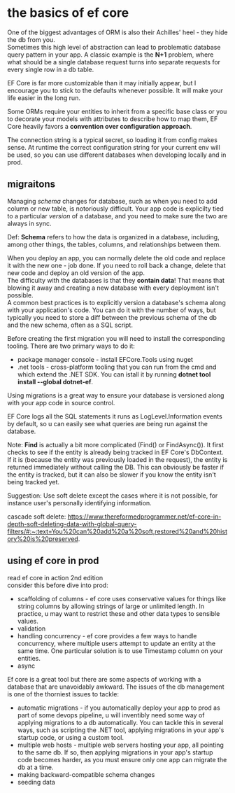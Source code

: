 # the basics of ef core
One of the biggest advantages of ORM is also their Achilles' heel - they hide the db from you.  
Sometimes this high level of abstraction can lead to problematic database query pattern in your app. A classic example is the **N+1** problem, where what should be a single database request turns into separate requests for every single row in a db table.  

EF Core is far more customizable than it may initially appear, but I encourage you to stick to the defaults whenever possible. It will make your life easier in the long run.  

Some ORMs require your entities to inherit from a specific base class or you to decorate your models with attributes to describe how to map them, EF Core heavily favors a **convention over configuration approach**.  


The connection string is a typical secret, so loading it from config makes sense. At runtime the correct configuration string for your current env will be used, so you can use different
databases when developing locally and in prod.  

## migraitons
Managing _schema_ changes for database, such as when you need to add column or new table, is notoriously difficult. Your app code is explicilty tied to a particular _version_ of a database, and you need to make sure the two are always in sync.  

Def: **Schema** refers to how the data is organized in a database, including, among other things, the tables, columns, and relationships between them.  

When you deploy an app, you can normally delete the old code and replace it with the new one - job done. If you need to roll back a change, delete that new code and deploy an old version of the app.  
The difficulty with the databases is that they **contain data**! That means that blowing it away and creating a new database with every deployment isn't possible.  
A common best practices is to explicitly version a database's schema along with your application's code. You can do it with the number of ways, but typically you need to store a diff between the previous schema of the db and the new schema, often as a SQL script.  

Before creating the first migration you will need to install the corresponding tooling. There are two primary ways to do it:
* package manager console - install EFCore.Tools using nuget
* .net tools - cross-platform tooling that you can run from the cmd and which extend the .NET SDK. You can istall it by running __dotnet tool install --global dotnet-ef__.

Using migrations is a great way to ensure your database is versioned along with your app code in source control.  

EF Core logs all the SQL statements it runs as LogLevel.Information events by default, so u can easily see what queries are being run against the database.  

Note: **Find** is actually a bit more complicated (Find() or FindAsync()). It first checks to see if the entity is already being tracked in EF Core's DbContext. If it is (because the entity was previously loaded in the request), the entity is returned immediately without calling the DB. This can obviously be faster if the entity is tracked, but it can also be slower if you know the entity isn't being tracked yet.  

Suggestion: Use soft delete except the cases where it is not possible, for instance user's personally identifying information.  

cascade soft delete: https://www.thereformedprogrammer.net/ef-core-in-depth-soft-deleting-data-with-global-query-filters/#:~:text=You%20can%20add%20a%20soft,restored%20and%20history%20is%20preserved.  

## using ef core in prod
read  ef core in action 2nd edition  
consider this before dive into prod:
* scaffolding of columns - ef core uses conservative values for things like string columns by allowing strings of large or unlimited length. In practice, u may want to restrict these and other data types to sensible values.
* validation
* handling concurrency - ef core provides a few ways to handle concurrency, where multiple users attempt to update an entity at the same time. One particular solution is to use Timestamp column on your entities.
* async

Ef core is a great tool but there are some aspects of working with a database that are unavoidably awkward. The issues of the db management is one of the thorniest issues to tackle:
* automatic migrations - if you automatically deploy your app to prod as part of some devops pipeline, u will inventibly need some way of applying migrations to a db automatically. You can tackle this in several ways, such as scripting the .NET tool, applying migrations in your app's startup code, or using a custom tool.
* multiple web hosts - multiple web servers hosting your app, all pointing to the same db. If so, then applying migrations in your app's startup code becomes harder, as you must ensure only one app can migrate the db at a time.
* making backward-compatible schema changes
* seeding data

